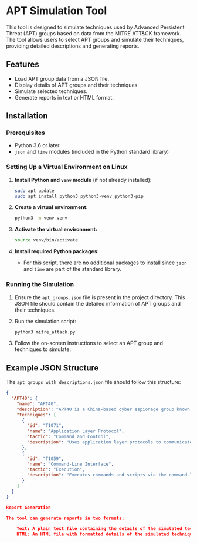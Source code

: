 # APT Simulation Tool

This tool is designed to simulate techniques used by Advanced Persistent Threat (APT) groups based on data from the MITRE ATT&CK framework. The tool allows users to select APT groups and simulate their techniques, providing detailed descriptions and generating reports.

## Features

- Load APT group data from a JSON file.
- Display details of APT groups and their techniques.
- Simulate selected techniques.
- Generate reports in text or HTML format.

## Installation

### Prerequisites

- Python 3.6 or later
- `json` and `time` modules (included in the Python standard library)

### Setting Up a Virtual Environment on Linux

1. **Install Python and `venv` module** (if not already installed):
    ```sh
    sudo apt update
    sudo apt install python3 python3-venv python3-pip
    ```

2. **Create a virtual environment:**
    ```sh
    python3 -m venv venv
    ```

3. **Activate the virtual environment:**
    ```sh
    source venv/bin/activate
    ```

4. **Install required Python packages:**
    - For this script, there are no additional packages to install since `json` and `time` are part of the standard library.

### Running the Simulation

1. Ensure the `apt_groups.json` file is present in the project directory. This JSON file should contain the detailed information of APT groups and their techniques.

2. Run the simulation script:
    ```sh
    python3 mitre_attack.py
    ```

3. Follow the on-screen instructions to select an APT group and techniques to simulate.

## Example JSON Structure

The `apt_groups_with_descriptions.json` file should follow this structure:

```json
{
  "APT40": {
    "name": "APT40",
    "description": "APT40 is a China-based cyber espionage group known for targeting maritime industries and government organizations.",
    "techniques": [
      {
        "id": "T1071",
        "name": "Application Layer Protocol",
        "tactic": "Command and Control",
        "description": "Uses application layer protocols to communicate with command and control servers."
      },
      {
        "id": "T1059",
        "name": "Command-Line Interface",
        "tactic": "Execution",
        "description": "Executes commands and scripts via the command-line interface."
      }
    ]
  }
}

Report Generation

The tool can generate reports in two formats:

    Text: A plain text file containing the details of the simulated techniques.
    HTML: An HTML file with formatted details of the simulated techniques.
